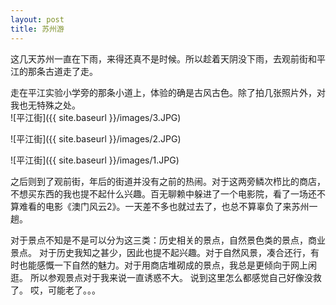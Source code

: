 ```yaml
---
layout: post
title: 苏州游
---
```


这几天苏州一直在下雨，来得还真不是时候。所以趁着天阴没下雨，去观前街和平江的那条古道走了走。

走在平江实验小学旁的那条小道上，体验的确是古风古色。除了拍几张照片外，对我也无特殊之处。  
![平江街]({{ site.baseurl }}/images/3.JPG)

![平江街]({{ site.baseurl }}/images/2.JPG)

![平江街]({{ site.baseurl }}/images/1.JPG)

之后则到了观前街，年后的街道并没有之前的热闹。对于这两旁鳞次栉比的商店，不想买东西的我也提不起什么兴趣。百无聊赖中躲进了一个电影院，看了一场还不算难看的电影《澳门风云2》。一天差不多也就过去了，也总不算辜负了来苏州一趟。

对于景点不知是不是可以分为这三类：历史相关的景点，自然景色类的景点，商业景点。 对于历史我知之甚少，因此也提不起兴趣。对于自然风景，凑合还行，有时也能感慨一下自然的魅力。对于用商店堆砌成的景点，我总是更倾向于网上闲逛。 所以参观景点对于我来说一直诱惑不大。 说到这里怎么都感觉自己好像没救了。 哎，可能老了。。。
